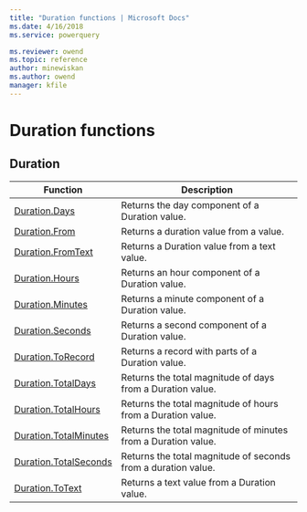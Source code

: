 ```yaml
---
title: "Duration functions | Microsoft Docs"
ms.date: 4/16/2018
ms.service: powerquery

ms.reviewer: owend
ms.topic: reference
author: minewiskan
ms.author: owend
manager: kfile
---
```

# Duration functions
 
  
## <a name="__toc286049307"></a>Duration  
  
|Function|Description|  
|------------|---------------|  
|[Duration.Days](duration-days.md)|Returns the day component of a Duration value.|  
|[Duration.From](duration-from.md)|Returns a duration value from a value.|  
|[Duration.FromText](duration-fromtext.md)|Returns a Duration value from a text value.|  
|[Duration.Hours](duration-hours.md)|Returns an hour component of a Duration value.|  
|[Duration.Minutes](duration-minutes.md)|Returns a minute component of a Duration value.|  
|[Duration.Seconds](duration-seconds.md)|Returns a second component of a Duration value.|  
|[Duration.ToRecord](duration-torecord.md)|Returns a record with parts of a Duration value.|  
|[Duration.TotalDays](duration-totaldays.md)|Returns the total magnitude of days from a Duration value.|  
|[Duration.TotalHours](duration-totalhours.md)|Returns the total magnitude of hours from a Duration value.|  
|[Duration.TotalMinutes](duration-totalminutes.md)|Returns the total magnitude of minutes from a Duration value.|  
|[Duration.TotalSeconds](duration-totalseconds.md)|Returns the total magnitude of seconds from a duration value.|  
|[Duration.ToText](duration-totext.md)|Returns a text value from a Duration value.|  
  
